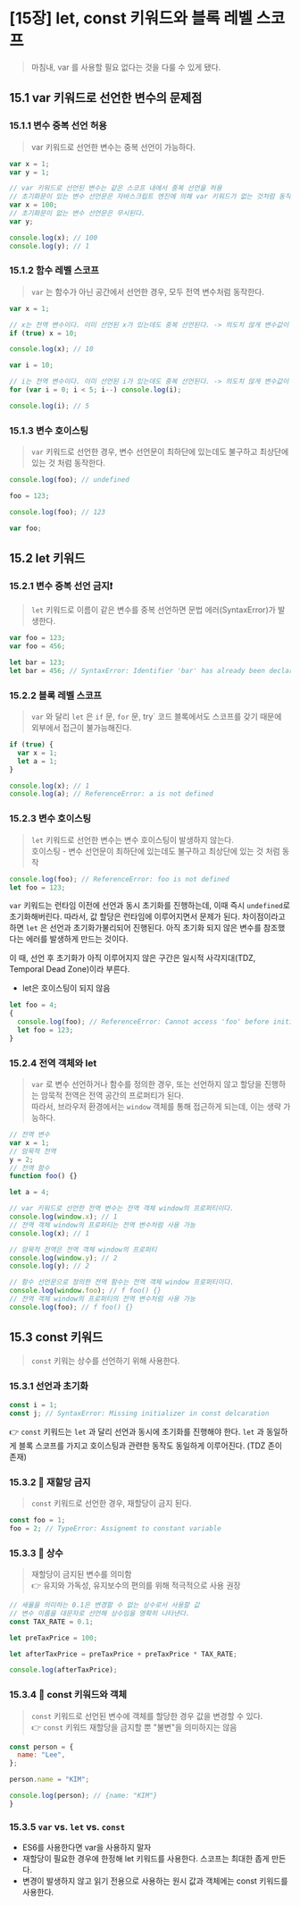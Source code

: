 # [15장] let, const 키워드와 블록 레벨 스코프

> 마침내, var 를 사용할 필요 없다는 것을 다룰 수 있게 됐다.

## 15.1 var 키워드로 선언한 변수의 문제점
### 15.1.1 변수 중복 선언 허용
> var 키워드로 선언한 변수는 중복 선언이 가능하다. 

```javascript
var x = 1;
var y = 1;

// var 키워드로 선언된 변수는 같은 스코프 내에서 중복 선언을 허용
// 초기화문이 있는 변수 선언문은 자바스크립트 엔진에 의해 var 키워드가 없는 것처럼 동작
var x = 100;
// 초기화문이 없는 변수 선언문은 무시된다. 
var y;

console.log(x); // 100
console.log(y); // 1
```

### 15.1.2 함수 레벨 스코프

> `var` 는 함수가 아닌 공간에서 선언한 경우, 모두 전역 변수처럼 동작한다.

```javascript
var x = 1;

// x는 전역 변수이다. 이미 선언된 x가 있는데도 중복 선언된다. -> 의도치 않게 변수값이 변경 되는 부작용이 생김
if (true) x = 10; 

console.log(x); // 10
```

```javascript
var i = 10;

// i는 전역 변수이다. 이미 선언된 i가 있는데도 중복 선언된다. -> 의도치 않게 변수값이 변경 되는 부작용이 생김
for (var i = 0; i < 5; i--) console.log(i);

console.log(i); // 5
```

### 15.1.3 변수 호이스팅
> `var` 키워드로 선언한 경우, 변수 선언문이 최하단에 있는데도 불구하고 최상단에 있는 것 처럼 동작한다.
```javascript
console.log(foo); // undefined

foo = 123;

console.log(foo); // 123

var foo;
```


## 15.2 let 키워드

### 15.2.1 변수 중복 선언 금지❗
> `let` 키워드로 이름이 같은 변수를 중복 선언하면 문법 에러(SyntaxError)가 발생한다.

```javascript
var foo = 123;
var foo = 456;

let bar = 123;
let bar = 456; // SyntaxError: Identifier 'bar' has already been declared
```


### 15.2.2 블록 레벨 스코프
> `var` 와 달리 `let` 은 `if` 문, `for` 문, try` 코드 블록에서도 스코프를 갖기 때문에 외부에서 접근이 불가능해진다.

```javascript
if (true) {
  var x = 1;
  let a = 1;
}

console.log(x); // 1
console.log(a); // ReferenceError: a is not defined
```


### 15.2.3 변수 호이스팅
> `let` 키워드로 선언한 변수는 변수 호이스팅이 발생하지 않는다. <br>
> 호이스팅 - 변수 선언문이 최하단에 있는데도 불구하고 최상단에 있는 것 처럼 동작

```javascript
console.log(foo); // ReferenceError: foo is not defined
let foo = 123;
```

`var` 키워드는 런타임 이전에 선언과 동시 초기화를 진행하는데, 이때 즉시 `undefined`로 초기화해버린다. 따라서, 값 할당은 런타임에 이루어지면서 문제가 된다.
차이점이라고 하면 `let` 은 선언과 초기화가불리되어 진행된다. 아직 초기화 되지 않은 변수를 참조했다는 에러를 발생하게 만드는 것이다.

이 때, 선언 후 초기화가 아직 이루어지지 않은 구간은 일시적 사각지대(TDZ, Temporal Dead Zone)이라 부른다.

- let은 호이스팅이 되지 않음 
```javascript
let foo = 4;
{
  console.log(foo); // ReferenceError: Cannot access 'foo' before initilization
  let foo = 123;
}
```

### 15.2.4 전역 객체와 let

> `var` 로 변수 선언하거나 함수를 정의한 경우, 또는 선언하지 않고 할당을 진행하는 암묵적 전역은 전역 공간의 프로퍼티가 된다.<br>
따라서, 브라우저 환경에서는 `window` 객체를 통해 접근하게 되는데, 이는 생략 가능하다.

```javascript
// 전역 변수
var x = 1;
// 암묵적 전역
y = 2;
// 전역 함수
function foo() {}

let a = 4;

// var 키워드로 선언한 전역 변수는 전역 객체 window의 프로퍼티이다. 
console.log(window.x); // 1
// 전역 객체 window의 프로퍼티는 전역 변수처럼 사용 가능
console.log(x); // 1

// 암묵적 전역은 전역 객체 window의 프로퍼티
console.log(window.y); // 2
console.log(y); // 2

// 함수 선언문으로 정의한 전역 함수는 전역 객체 window 프로퍼티이다. 
console.log(window.foo); // f foo() {}
// 전역 객체 window의 프로퍼티의 전역 변수처럼 사용 가능 
console.log(foo); // f foo() {}

```

## 15.3 const 키워드

> `const` 키워는 상수를 선언하기 위해 사용한다. 

### 15.3.1 선언과 초기화

```javascript
const i = 1;
const j; // SyntaxError: Missing initializer in const delcaration
```

👉 `const` 키워드는 `let` 과 달리 선언과 동시에 초기화를 진행해야 한다.
 `let` 과 동일하게 블록 스코프를 가지고 호이스팅과 관련한 동작도 동일하게 이루어진다. (TDZ 존이 존재)

### 15.3.2 📝 재할당 금지
> `const` 키워드로 선언한 경우, 재할당이 금지 된다.

```javascript
const foo = 1;
foo = 2; // TypeError: Assignemt to constant variable
```


### 15.3.3 📝 상수

> 재할당이 금지된 변수를 의미함 <br>
👉 유지와 가독성, 유지보수의 편의를 위해 적극적으로 사용 권장

```javascript
// 세율을 의미하는 0.1은 변경할 수 없는 상수로서 사용할 값
// 변수 이름을 대문자로 선언해 상수임을 명확히 나타낸다. 
const TAX_RATE = 0.1;

let preTaxPrice = 100;

let afterTaxPrice = preTaxPrice + preTaxPrice * TAX_RATE;

console.log(afterTaxPrice);
```


### 15.3.4 📝 const 키워드와 객체

> `const` 키워드로 선언된 변수에 객체를 할당한 경우 값을 변경할 수 있다. <br>
👉 `const` 키워드 재할당을 금지할 뿐 "불변"을 의미하지는 않음 

```javascript
const person = {
  name: "Lee",
};

person.name = "KIM";

console.log(person); // {name: "KIM"}
}
```

### 15.3.5 `var` vs. `let` vs. `const`

- ES6를 사용한다면 var을 사용하지 말자
- 재할당이 필요한 경우에 한정해 let 키워드를 사용한다. 스코프는 최대한 좁게 만든다.
- 변경이 발생하지 않고 읽기 전용으로 사용하는 원시 값과 객체에는 const 키워드를 사용한다.


